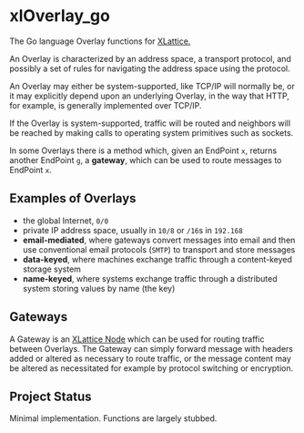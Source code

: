 <h1 class="libTop">xlOverlay_go</h1>

The Go language Overlay functions for 
[XLattice.](https://jddixon.github.io/xlattice_go)

An Overlay is characterized by an address space, a transport protocol,
and possibly a set of rules for navigating the address space using
the protocol.

An Overlay may either be system-supported, like TCP/IP will
normally be, or it may explicitly depend upon an underlying
Overlay, in the way that HTTP, for example, is generally
implemented over TCP/IP.

If the Overlay is system-supported, traffic will be routed and
neighbors will be reached by making calls to operating system
primitives such as sockets.

In some Overlays there is a method which, given an EndPoint `x`, returns
another EndPoint `g`, a **gateway**, which can be used to route messages to
EndPoint `x`.

## Examples of Overlays

* the global Internet, `0/0`
* private IP address space, usually in `10/8` or `/16`s in  `192.168`
* **email-mediated**, where gateways convert messages into email and then use conventional email protocols (`SMTP`) to transport and store messages
* **data-keyed**, where machines exchange traffic through a content-keyed storage system
* **name-keyed**, where systems exchange traffic through a distributed system storing values by name (the key)

## Gateways

A Gateway is an 
[XLattice Node](https://jddixon.github.io/xlNode_go)
which can be used for routing traffic between Overlays.  The Gateway
can simply forward message with headers added or altered as necessary 
to route traffic, or the message content may be altered as necessitated
for example by protocol switching or encryption.

## Project Status

Minimal implementation.  Functions are largely stubbed.


